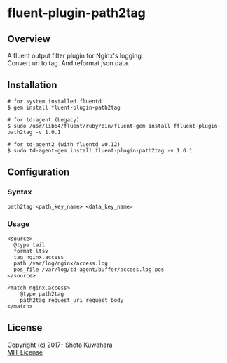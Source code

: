 # fluent-plugin-path2tag

## Overview
A fluent output filter plugin for Nginx's logging.  
Convert uri to tag. And reformat json data.

## Installation
```
# for system installed fluentd
$ gem install fluent-plugin-path2tag

# for td-agent (Legacy)
$ sudo /usr/lib64/fluent/ruby/bin/fluent-gem install ffluent-plugin-path2tag -v 1.0.1

# for td-agent2 (with fluentd v0.12)
$ sudo td-agent-gem install fluent-plugin-path2tag -v 1.0.1
```

## Configuration

### Syntax
```
path2tag <path_key_name> <data_key_name>
```

### Usage
```
<source>
  @type tail
  format ltsv
  tag nginx.access
  path /var/log/nginx/access.log
  pos_file /var/log/td-agent/buffer/access.log.pos
</source>

<match nginx.access>
    @type path2tag
    path2tag request_uri request_body
</match>
```

## License

Copyright (c) 2017- Shota Kuwahara  
[MIT License](http://opensource.org/licenses/MIT)

